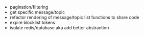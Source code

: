   * pagination/filtering
  * get specific message/topic
  * refactor rendering of message/topic list functions to share code
  * expire blocklist tokens
  * isolate redis/database aka add better abstraction